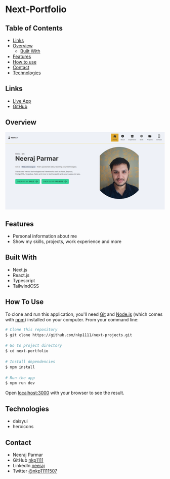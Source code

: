 # Next-Portfolio

## Table of Contents

* [Links](#links)
* [Overview](#overview)
  * [Built With](#built-with)
* [Features](#features)
* [How to use](#how-to-use)
* [Contact](#contact)
* [Technologies](#technologies)

## Links

* [Live App](https://next-projects-puce.vercel.app/)
* [GitHub](https://github.com/nkp1111/next-projects/tree/main/next-portfolio)

## Overview

![image](./public/screencapture-localhost-3000-2023-11-06-18_23_24.png)

## Features

* Personal information about me
* Show my skills, projects, work experience and more

## Built With

* Next.js
* React.js
* Typescript
* TailwindCSS

## How To Use

To clone and run this application, you'll need [Git](https://git-scm.com) and [Node.js](https://nodejs.org/en/download/) (which comes with [npm](http://npmjs.com)) installed on your computer. From your command line:

```bash
# Clone this repository
$ git clone https://github.com/nkp1111/next-projects.git

# Go to project directory
$ cd next-portfolio

# Install dependencies
$ npm install

# Run the app
$ npm run dev

```

Open [localhost:3000](http://localhost:3000) with your browser to see the result.

## Technologies

* daisyui
* heroicons

## Contact

* Neeraj Parmar
* GitHub [nkp1111](https://github.com/nkp1111)
* LinkedIn [neeraj](https://www.linkedin.com/in/neeraj-parmar-058591244/)
* Twitter [@nkp11111507](https://twitter.com/@nkp11111507)
